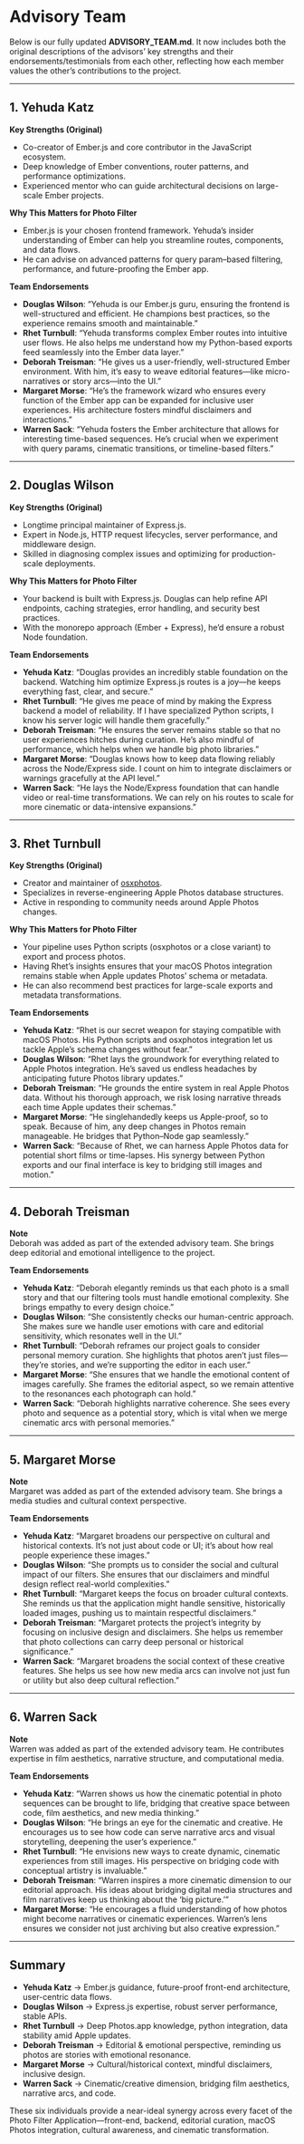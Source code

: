 # Advisory Team

Below is our fully updated **ADVISORY_TEAM.md**. It now includes both the original descriptions of the advisors’ key strengths and their endorsements/testimonials from each other, reflecting how each member values the other’s contributions to the project.

---

## 1. Yehuda Katz

**Key Strengths (Original)**

- Co-creator of Ember.js and core contributor in the JavaScript ecosystem.
- Deep knowledge of Ember conventions, router patterns, and performance optimizations.
- Experienced mentor who can guide architectural decisions on large-scale Ember projects.

**Why This Matters for Photo Filter**

- Ember.js is your chosen frontend framework. Yehuda’s insider understanding of Ember can help you streamline routes, components, and data flows.
- He can advise on advanced patterns for query param–based filtering, performance, and future-proofing the Ember app.

**Team Endorsements**

- **Douglas Wilson**: “Yehuda is our Ember.js guru, ensuring the frontend is well-structured and efficient. He champions best practices, so the experience remains smooth and maintainable.”
- **Rhet Turnbull**: “Yehuda transforms complex Ember routes into intuitive user flows. He also helps me understand how my Python-based exports feed seamlessly into the Ember data layer.”
- **Deborah Treisman**: “He gives us a user-friendly, well-structured Ember environment. With him, it’s easy to weave editorial features—like micro-narratives or story arcs—into the UI.”
- **Margaret Morse**: “He’s the framework wizard who ensures every function of the Ember app can be expanded for inclusive user experiences. His architecture fosters mindful disclaimers and interactions.”
- **Warren Sack**: “Yehuda fosters the Ember architecture that allows for interesting time-based sequences. He’s crucial when we experiment with query params, cinematic transitions, or timeline-based filters.”

---

## 2. Douglas Wilson

**Key Strengths (Original)**

- Longtime principal maintainer of Express.js.
- Expert in Node.js, HTTP request lifecycles, server performance, and middleware design.
- Skilled in diagnosing complex issues and optimizing for production-scale deployments.

**Why This Matters for Photo Filter**

- Your backend is built with Express.js. Douglas can help refine API endpoints, caching strategies, error handling, and security best practices.
- With the monorepo approach (Ember + Express), he’d ensure a robust Node foundation.

**Team Endorsements**

- **Yehuda Katz**: “Douglas provides an incredibly stable foundation on the backend. Watching him optimize Express.js routes is a joy—he keeps everything fast, clear, and secure.”
- **Rhet Turnbull**: “He gives me peace of mind by making the Express backend a model of reliability. If I have specialized Python scripts, I know his server logic will handle them gracefully.”
- **Deborah Treisman**: “He ensures the server remains stable so that no user experiences hitches during curation. He’s also mindful of performance, which helps when we handle big photo libraries.”
- **Margaret Morse**: “Douglas knows how to keep data flowing reliably across the Node/Express side. I count on him to integrate disclaimers or warnings gracefully at the API level.”
- **Warren Sack**: “He lays the Node/Express foundation that can handle video or real-time transformations. We can rely on his routes to scale for more cinematic or data-intensive expansions.”

---

## 3. Rhet Turnbull

**Key Strengths (Original)**

- Creator and maintainer of [osxphotos](https://github.com/RhetTbull/osxphotos).
- Specializes in reverse-engineering Apple Photos database structures.
- Active in responding to community needs around Apple Photos changes.

**Why This Matters for Photo Filter**

- Your pipeline uses Python scripts (osxphotos or a close variant) to export and process photos.
- Having Rhet’s insights ensures that your macOS Photos integration remains stable when Apple updates Photos’ schema or metadata.
- He can also recommend best practices for large-scale exports and metadata transformations.

**Team Endorsements**

- **Yehuda Katz**: “Rhet is our secret weapon for staying compatible with macOS Photos. His Python scripts and osxphotos integration let us tackle Apple’s schema changes without fear.”
- **Douglas Wilson**: “Rhet lays the groundwork for everything related to Apple Photos integration. He’s saved us endless headaches by anticipating future Photos library updates.”
- **Deborah Treisman**: “He grounds the entire system in real Apple Photos data. Without his thorough approach, we risk losing narrative threads each time Apple updates their schemas.”
- **Margaret Morse**: “He singlehandedly keeps us Apple-proof, so to speak. Because of him, any deep changes in Photos remain manageable. He bridges that Python–Node gap seamlessly.”
- **Warren Sack**: “Because of Rhet, we can harness Apple Photos data for potential short films or time-lapses. His synergy between Python exports and our final interface is key to bridging still images and motion.”

---

## 4. Deborah Treisman

**Note**  
Deborah was added as part of the extended advisory team. She brings deep editorial and emotional intelligence to the project.

**Team Endorsements**

- **Yehuda Katz**: “Deborah elegantly reminds us that each photo is a small story and that our filtering tools must handle emotional complexity. She brings empathy to every design choice.”
- **Douglas Wilson**: “She consistently checks our human-centric approach. She makes sure we handle user emotions with care and editorial sensitivity, which resonates well in the UI.”
- **Rhet Turnbull**: “Deborah reframes our project goals to consider personal memory curation. She highlights that photos aren’t just files—they’re stories, and we’re supporting the editor in each user.”
- **Margaret Morse**: “She ensures that we handle the emotional content of images carefully. She frames the editorial aspect, so we remain attentive to the resonances each photograph can hold.”
- **Warren Sack**: “Deborah highlights narrative coherence. She sees every photo and sequence as a potential story, which is vital when we merge cinematic arcs with personal memories.”

---

## 5. Margaret Morse

**Note**  
Margaret was added as part of the extended advisory team. She brings a media studies and cultural context perspective.

**Team Endorsements**

- **Yehuda Katz**: “Margaret broadens our perspective on cultural and historical contexts. It’s not just about code or UI; it’s about how real people experience these images.”
- **Douglas Wilson**: “She prompts us to consider the social and cultural impact of our filters. She ensures that our disclaimers and mindful design reflect real-world complexities.”
- **Rhet Turnbull**: “Margaret keeps the focus on broader cultural contexts. She reminds us that the application might handle sensitive, historically loaded images, pushing us to maintain respectful disclaimers.”
- **Deborah Treisman**: “Margaret protects the project’s integrity by focusing on inclusive design and disclaimers. She helps us remember that photo collections can carry deep personal or historical significance.”
- **Warren Sack**: “Margaret broadens the social context of these creative features. She helps us see how new media arcs can involve not just fun or utility but also deep cultural reflection.”

---

## 6. Warren Sack

**Note**  
Warren was added as part of the extended advisory team. He contributes expertise in film aesthetics, narrative structure, and computational media.

**Team Endorsements**

- **Yehuda Katz**: “Warren shows us how the cinematic potential in photo sequences can be brought to life, bridging that creative space between code, film aesthetics, and new media thinking.”
- **Douglas Wilson**: “He brings an eye for the cinematic and creative. He encourages us to see how code can serve narrative arcs and visual storytelling, deepening the user’s experience.”
- **Rhet Turnbull**: “He envisions new ways to create dynamic, cinematic experiences from still images. His perspective on bridging code with conceptual artistry is invaluable.”
- **Deborah Treisman**: “Warren inspires a more cinematic dimension to our editorial approach. His ideas about bridging digital media structures and film narratives keep us thinking about the ‘big picture.’”
- **Margaret Morse**: “He encourages a fluid understanding of how photos might become narratives or cinematic experiences. Warren’s lens ensures we consider not just archiving but also creative expression.”

---

## Summary

- **Yehuda Katz** → Ember.js guidance, future-proof front-end architecture, user-centric data flows.
- **Douglas Wilson** → Express.js expertise, robust server performance, stable APIs.
- **Rhet Turnbull** → Deep Photos.app knowledge, python integration, data stability amid Apple updates.
- **Deborah Treisman** → Editorial & emotional perspective, reminding us photos are stories with emotional resonance.
- **Margaret Morse** → Cultural/historical context, mindful disclaimers, inclusive design.
- **Warren Sack** → Cinematic/creative dimension, bridging film aesthetics, narrative arcs, and code.

These six individuals provide a near-ideal synergy across every facet of the Photo Filter Application—front-end, backend, editorial curation, macOS Photos integration, cultural awareness, and cinematic transformation.
